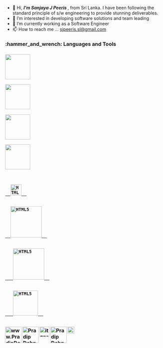 - 👋 Hi, <i><b>I’m Sanjaya J Peeris </b></i>, from Sri Lanka. I have been following the standard principle of s/w engineering to provide stunning deliverables.
- 👀 I’m interested in developing software solutions and team leading
- 🌱 I’m currently working as a Software Engineer
- 📫 How to reach me ... sjpeeris.sl@gmail.com

<!---
sjpeeris085/sjpeeris085 is a ✨ special ✨ repository because its `README.md` (this file) appears on your GitHub profile.
You can click the Preview link to take a look at your changes.
--->

<h3>:hammer_and_wrench: Languages and Tools<h3>
 
<p dir="auto">
 
<a href="https://en.wikipedia.org/wiki/C_Sharp_(programming_language)"> <img width="80px" src="https://user-images.githubusercontent.com/66549526/134299607-754b3dcb-92da-4e91-a661-bbe8c419221a.png"/> </a> 
 
<a href="https://spring.io/projects/spring-boot"> <img width="80px" src="https://user-images.githubusercontent.com/66549526/134301179-b1eba614-1f85-4d3e-99fd-2d983041bfb0.png"/> </a> 
 
<a href="https://nodejs.org/en/about/"> <img width="80px" src="https://user-images.githubusercontent.com/66549526/146373377-8aadaa96-7d62-411e-9e4b-c33af9eeebc1.png"/> </a>
 
<a href="https://angular.io/"> <img width="80px" src="https://user-images.githubusercontent.com/66549526/146373601-4243c46a-c60b-4d13-8655-9e8472439b94.png"/> </a>

</p>
 
<p dir="auto">
 <code>
 <a target="_blank" rel="noopener noreferrer" href="https://angular.io/">
  <img alt="HTML5" width="35px" src="https://user-images.githubusercontent.com/66549526/146373601-4243c46a-c60b-4d13-8655-9e8472439b94.png" style="max-width: 100%;">  </a>
 </code>
 
  <code>
  <a target="_blank" rel="noopener noreferrer" href="https://nodejs.org/en/about/">
  <img alt="HTML5" width="100px" src="https://user-images.githubusercontent.com/66549526/146373377-8aadaa96-7d62-411e-9e4b-c33af9eeebc1.png" style="max-width: 100%;">  </a>
 </code>
 
   <code>
   <a target="_blank" rel="noopener noreferrer" href="https://spring.io/projects/spring-boot">
   <img alt="HTML5" width="100px" src="https://user-images.githubusercontent.com/66549526/134301179-b1eba614-1f85-4d3e-99fd-2d983041bfb0.png" style="max-width: 100%;">  </a>
  </code>
 
  <code>
   <a target="_blank" rel="noopener noreferrer" href="https://docs.microsoft.com/en-us/dotnet/csharp/">
   <img alt="HTML5" width="80px" src="https://user-images.githubusercontent.com/66549526/134299607-754b3dcb-92da-4e91-a661-bbe8c419221a.png" style="max-width: 100%;">  </a>
  </code>
</p>

 
 <p dir="auto">
    <a href="https://www.pradipdebnath.com/" rel="nofollow"><img align="left" alt="www.PradipDebnath.com"
            width="52px"
            src="https://user-images.githubusercontent.com/66549526/134301179-b1eba614-1f85-4d3e-99fd-2d983041bfb0.png"
            data-canonical-src="https://img.icons8.com/ultraviolet/22/000000/domain.png" style="max-width: 100%;"></a>
    <a href="https://youtube.com/itzpradip" rel="nofollow"><img align="left" alt="Pradip Debnath | YouTube" width="52px"
            src="https://user-images.githubusercontent.com/66549526/134299607-754b3dcb-92da-4e91-a661-bbe8c419221a.png"
            data-canonical-src="https://img.icons8.com/color/22/000000/youtube-play.png" style="max-width: 100%;"></a>
    <a href="https://twitter.com/itzpradip" rel="nofollow"><img align="left" alt="itzpradip | Twitter" width="32px"
        src="https://camo.githubusercontent.com/24421a907817e860fc91246fd6385baa30d3fe63cf3f94fc8bbc24acc10786b4/68747470733a2f2f696d672e69636f6e73382e636f6d2f666c75656e742f32322f3030303030302f747769747465722e706e67"
            data-canonical-src="https://img.icons8.com/fluent/22/000000/twitter.png" style="max-width: 100%;"></a>
   
  <a href="https://linkedin.com/in/itzpradip" rel="nofollow"><img align="left" alt="Pradip Debnath | LinkedIn"
            width="52px"
            src="https://user-images.githubusercontent.com/66549526/134301179-b1eba614-1f85-4d3e-99fd-2d983041bfb0.png"
            data-canonical-src="https://img.icons8.com/color/22/000000/linkedin.png" style="max-width: 100%;"></a>
    <a href="https://facebook.com/itzpradip" rel="nofollow"><img align="left" alt="Pradip Debnath | Facebook"
            width="22px"
            src="https://user-images.githubusercontent.com/66549526/134299607-754b3dcb-92da-4e91-a661-bbe8c419221a.png"
            data-canonical-src="https://img.icons8.com/color/22/000000/facebook-new.png" style="max-width: 100%;"></a>
</p>


